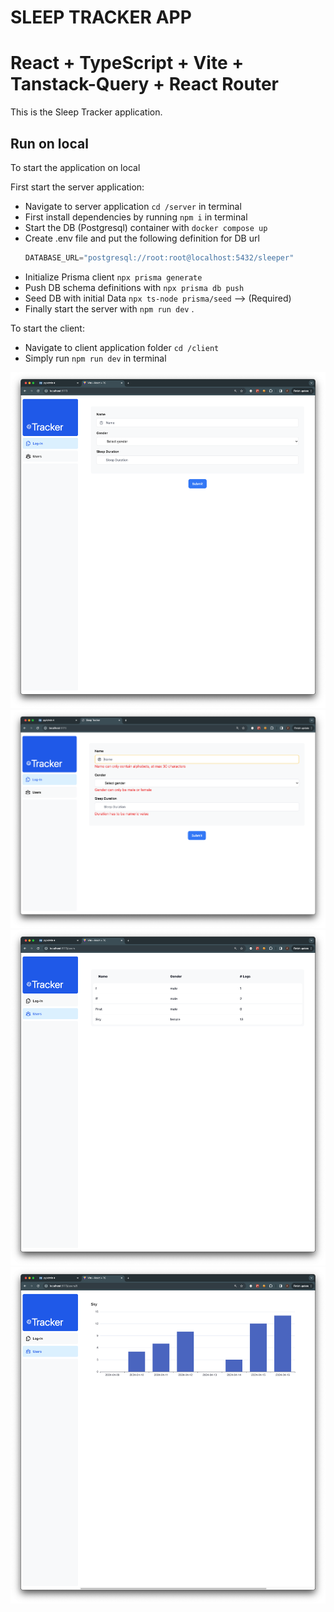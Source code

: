 # SLEEP TRACKER APP

# React + TypeScript + Vite + Tanstack-Query + React Router

This is the Sleep Tracker application.

## Run on local

To start the application on local

First start the server application:
- Navigate to server application `cd /server` in terminal
- First install dependencies by running `npm i` in terminal
- Start the DB (Postgresql) container with `docker compose up`
- Create .env file and put the following definition for DB url
    ````js
    DATABASE_URL="postgresql://root:root@localhost:5432/sleeper"
    ````
- Initialize Prisma client `npx prisma generate`
- Push DB schema definitions with `npx prisma db push`
- Seed DB with initial Data `npx ts-node prisma/seed` --> (Required)
- Finally start the server with `npm run dev` .

To start the client:

- Navigate to client application folder `cd /client` 
- Simply run `npm run dev` in terminal

![User Creation and Sleep duration submit form](images/image-2.png)
![Form Validation](images/image-3.png)
![All Users Table with Name, Gender and number of Total Logs ](images/image-1.png)
![Last Sleep Durations for the last 7 Days](images/image.png)


